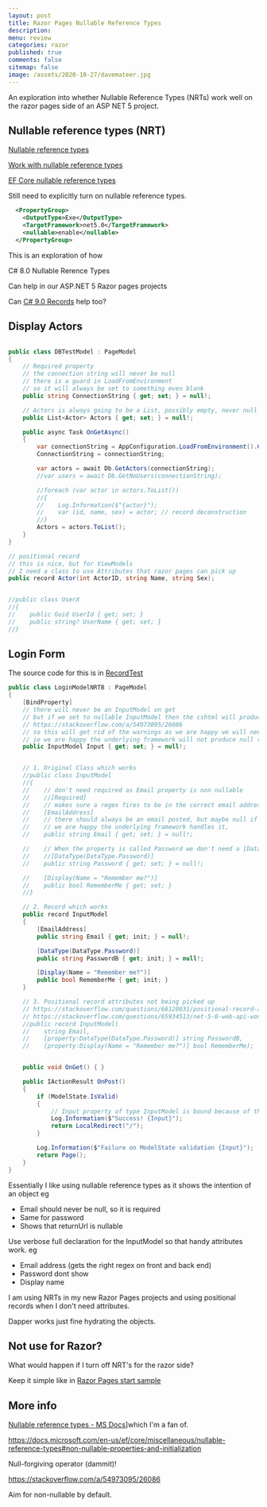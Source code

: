 ```yaml
---
layout: post
title: Razor Pages Nullable Reference Types
description: 
menu: review
categories: razor 
published: true 
comments: false     
sitemap: false
image: /assets/2020-10-27/davemateer.jpg
---
```


<!-- [![alt text](/assets/2020-10-12/db.jpg "Db from Caspar Camille Rubin on Unsplash")](https://unsplash.com/@casparrubin) -->

An exploration into whether Nullable Reference Types (NRTs) work well on the razor pages side of an ASP NET 5 project.

## Nullable reference types (NRT)

[Nullable reference types](https://docs.microsoft.com/en-us/dotnet/csharp/nullable-references)

[Work with nullable reference types](https://docs.microsoft.com/en-us/dotnet/csharp/tutorials/nullable-reference-types)

[EF Core nullable reference types](https://docs.microsoft.com/en-us/ef/core/miscellaneous/nullable-reference-types)

Still need to explicitly turn on nullable reference types. 

```xml
  <PropertyGroup>
    <OutputType>Exe</OutputType>
    <TargetFramework>net5.0</TargetFramework>
    <nullable>enable</nullable>
  </PropertyGroup>
```

This is an exploration of how 

C# 8.0 Nullable Rerence Types

Can help in our ASP.NET 5 Razor pages projects

Can [C# 9.0 Records]() help too?

## Display Actors

```cs

public class DBTestModel : PageModel
{
    // Required property
    // the connection string will never be null
    // there is a guard in LoadFromEnvironment
    // so it will always be set to something even blank
    public string ConnectionString { get; set; } = null!;

    // Actors is always going to be a List, possibly empty, never null
    public List<Actor> Actors { get; set; } = null!;

    public async Task OnGetAsync()
    {
        var connectionString = AppConfiguration.LoadFromEnvironment().ConnectionString;
        ConnectionString = connectionString;

        var actors = await Db.GetActors(connectionString);
        //var users = await Db.GetNoUsers(connectionString);

        //foreach (var actor in actors.ToList())
        //{
        //    Log.Information($"{actor}");
        //    var (id, name, sex) = actor; // record deconstruction
        //}
        Actors = actors.ToList();
    }
}

// positional record
// this is nice, but for ViewModels
// I need a class to use Attributes that razor pages can pick up
public record Actor(int ActorID, string Name, string Sex);


//public class UserX
//{
//    public Guid UserId { get; set; }
//    public string? UserName { get; set; }
//}
```


## Login Form

The source code for this is in [RecordTest](https://github.com/djhmateer/record-test)

```cs
public class LoginModelNRTB : PageModel
{
    [BindProperty]
    // there will never be an InputModel on get
    // but if we set to nullable InputModel then the cshtml will produce dereference warnings
    // https://stackoverflow.com/a/54973095/26086
    // so this will get rid of the warnings as we are happy we will never get dereferences on the front
    // ie we are happy the underlying framework will not produce null reference exceptions
    public InputModel Input { get; set; } = null!;


    // 1. Original Class which works
    //public class InputModel
    //{
    //    // don't need required as Email property is non nullable
    //    //[Required]
    //    // makes sure a regex fires to be in the correct email address form
    //    [EmailAddress]
    //    // there should always be an email posted, but maybe null if js validator doesn't fire
    //    // we are happy the underlying framework handles it, 
    //    public string Email { get; set; } = null!;

    //    // When the property is called Password we don't need a [DataType(DataType.Password)]
    //    //[DataType(DataType.Password)]
    //    public string Password { get; set; } = null!;

    //    [Display(Name = "Remember me?")]
    //    public bool RememberMe { get; set; }
    //}

    // 2. Record which works
    public record InputModel
    {
        [EmailAddress] 
        public string Email { get; init; } = null!;

        [DataType(DataType.Password)]
        public string PasswordB { get; init; } = null!;

        [Display(Name = "Remember me?")]
        public bool RememberMe { get; init; }
    }

    // 3. Positional record attributes not being picked up
    // https://stackoverflow.com/questions/66120831/positional-record-attributes-in-asp-net-core
    // https://stackoverflow.com/questions/65934513/net-5-0-web-api-wont-work-with-record-featuring-required-properties
    //public record InputModel(
    //    string Email,
    //    [property:DataType(DataType.Password)] string PasswordB,
    //    [property:Display(Name = "Remember me?")] bool RememberMe);


    public void OnGet() { }

    public IActionResult OnPost()
    {
        if (ModelState.IsValid)
        {
            // Input property of type InputModel is bound because of the [BindProperty] attribute
            Log.Information($"Success! {Input}");
            return LocalRedirect("/");
        }

        Log.Information($"Failure on ModelState validation {Input}");
        return Page();
    }
}


```

Essentially I like using nullable reference types as it shows the intention of an object eg

- Email should never be null, so it is required
- Same for password
- Shows that returnUrl is nullable

Use verbose full declaration for the InputModel so that handy attributes work. eg

- Email address (gets the right regex on front and back end)
- Password dont show
- Display name


I am using NRTs in my new Razor Pages projects and using positional records when I don't need attributes.

Dapper works just fine hydrating the objects.


## Not use for Razor?

What would happen if I turn off NRT's for the razor side?

Keep it simple like in [Razor Pages start sample](https://docs.microsoft.com/en-us/aspnet/core/tutorials/razor-pages/razor-pages-start?view=aspnetcore-5.0&tabs=visual-studio)

## More info


[Nullable reference types - MS Docs](https://docs.microsoft.com/en-us/dotnet/csharp/nullable-references)]which I'm a fan of.

https://docs.microsoft.com/en-us/ef/core/miscellaneous/nullable-reference-types#non-nullable-properties-and-initialization

Null-forgiving operator (dammit)!

https://stackoverflow.com/a/54973095/26086

Aim for non-nullable by default.



